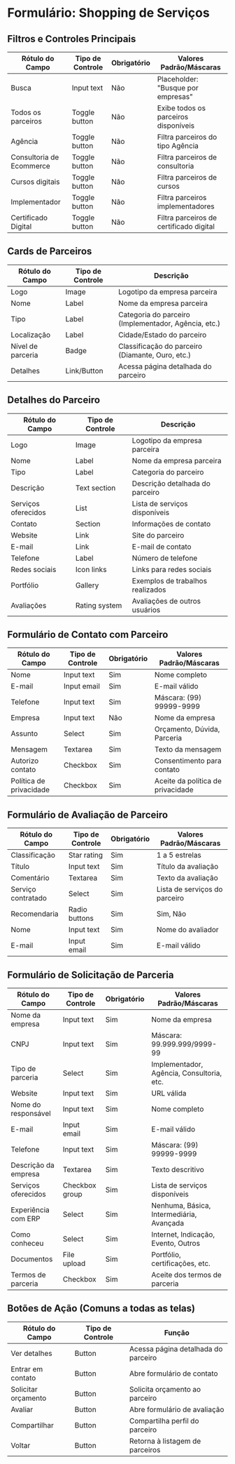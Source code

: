 # Formulário: Shopping de Serviços

## Filtros e Controles Principais

| Rótulo do Campo | Tipo de Controle | Obrigatório | Valores Padrão/Máscaras |
|-----------------|------------------|-------------|-------------------------|
| Busca | Input text | Não | Placeholder: "Busque por empresas" |
| Todos os parceiros | Toggle button | Não | Exibe todos os parceiros disponíveis |
| Agência | Toggle button | Não | Filtra parceiros do tipo Agência |
| Consultoria de Ecommerce | Toggle button | Não | Filtra parceiros de consultoria |
| Cursos digitais | Toggle button | Não | Filtra parceiros de cursos |
| Implementador | Toggle button | Não | Filtra parceiros implementadores |
| Certificado Digital | Toggle button | Não | Filtra parceiros de certificado digital |

## Cards de Parceiros

| Rótulo do Campo | Tipo de Controle | Descrição |
|-----------------|------------------|-----------|
| Logo | Image | Logotipo da empresa parceira |
| Nome | Label | Nome da empresa parceira |
| Tipo | Label | Categoria do parceiro (Implementador, Agência, etc.) |
| Localização | Label | Cidade/Estado do parceiro |
| Nível de parceria | Badge | Classificação do parceiro (Diamante, Ouro, etc.) |
| Detalhes | Link/Button | Acessa página detalhada do parceiro |

## Detalhes do Parceiro

| Rótulo do Campo | Tipo de Controle | Descrição |
|-----------------|------------------|-----------|
| Logo | Image | Logotipo da empresa parceira |
| Nome | Label | Nome da empresa parceira |
| Tipo | Label | Categoria do parceiro |
| Descrição | Text section | Descrição detalhada do parceiro |
| Serviços oferecidos | List | Lista de serviços disponíveis |
| Contato | Section | Informações de contato |
| Website | Link | Site do parceiro |
| E-mail | Link | E-mail de contato |
| Telefone | Label | Número de telefone |
| Redes sociais | Icon links | Links para redes sociais |
| Portfólio | Gallery | Exemplos de trabalhos realizados |
| Avaliações | Rating system | Avaliações de outros usuários |

## Formulário de Contato com Parceiro

| Rótulo do Campo | Tipo de Controle | Obrigatório | Valores Padrão/Máscaras |
|-----------------|------------------|-------------|-------------------------|
| Nome | Input text | Sim | Nome completo |
| E-mail | Input email | Sim | E-mail válido |
| Telefone | Input text | Sim | Máscara: (99) 99999-9999 |
| Empresa | Input text | Não | Nome da empresa |
| Assunto | Select | Sim | Orçamento, Dúvida, Parceria |
| Mensagem | Textarea | Sim | Texto da mensagem |
| Autorizo contato | Checkbox | Sim | Consentimento para contato |
| Política de privacidade | Checkbox | Sim | Aceite da política de privacidade |

## Formulário de Avaliação de Parceiro

| Rótulo do Campo | Tipo de Controle | Obrigatório | Valores Padrão/Máscaras |
|-----------------|------------------|-------------|-------------------------|
| Classificação | Star rating | Sim | 1 a 5 estrelas |
| Título | Input text | Sim | Título da avaliação |
| Comentário | Textarea | Sim | Texto da avaliação |
| Serviço contratado | Select | Sim | Lista de serviços do parceiro |
| Recomendaria | Radio buttons | Sim | Sim, Não |
| Nome | Input text | Sim | Nome do avaliador |
| E-mail | Input email | Sim | E-mail válido |

## Formulário de Solicitação de Parceria

| Rótulo do Campo | Tipo de Controle | Obrigatório | Valores Padrão/Máscaras |
|-----------------|------------------|-------------|-------------------------|
| Nome da empresa | Input text | Sim | Nome da empresa |
| CNPJ | Input text | Sim | Máscara: 99.999.999/9999-99 |
| Tipo de parceria | Select | Sim | Implementador, Agência, Consultoria, etc. |
| Website | Input text | Sim | URL válida |
| Nome do responsável | Input text | Sim | Nome completo |
| E-mail | Input email | Sim | E-mail válido |
| Telefone | Input text | Sim | Máscara: (99) 99999-9999 |
| Descrição da empresa | Textarea | Sim | Texto descritivo |
| Serviços oferecidos | Checkbox group | Sim | Lista de serviços disponíveis |
| Experiência com ERP | Select | Sim | Nenhuma, Básica, Intermediária, Avançada |
| Como conheceu | Select | Sim | Internet, Indicação, Evento, Outros |
| Documentos | File upload | Sim | Portfólio, certificações, etc. |
| Termos de parceria | Checkbox | Sim | Aceite dos termos de parceria |

## Botões de Ação (Comuns a todas as telas)

| Rótulo do Campo | Tipo de Controle | Função |
|-----------------|------------------|--------|
| Ver detalhes | Button | Acessa página detalhada do parceiro |
| Entrar em contato | Button | Abre formulário de contato |
| Solicitar orçamento | Button | Solicita orçamento ao parceiro |
| Avaliar | Button | Abre formulário de avaliação |
| Compartilhar | Button | Compartilha perfil do parceiro |
| Voltar | Button | Retorna à listagem de parceiros |
